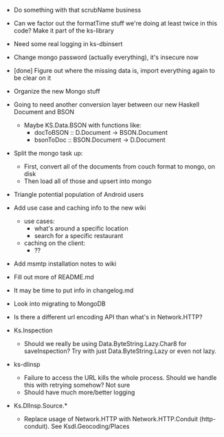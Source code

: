 - Do something with that scrubName business
- Can we factor out the formatTime stuff we're doing at least twice in this code? Make it part of the ks-library
- Need some real logging in ks-dbinsert
- Change mongo password (actually everything), it's insecure now
- [done] Figure out where the missing data is, import everything again to be clear on it
- Organize the new Mongo stuff
- Going to need another conversion layer between our new Haskell Document and BSON
   - Maybe KS.Data.BSON with functions like:
      - docToBSON :: D.Document -> BSON.Document
      - bsonToDoc :: BSON.Document -> D.Document
- Split the mongo task up:
   - First, convert all of the documents from couch format to mongo, on disk
   - Then load all of those and upsert into mongo

- Triangle potential population of Android users
- Add use case and caching info to the new wiki
   - use cases:
      - what's around a specific location
      - search for a specific restaurant
   - caching on the client:
      - ??
- Add msmtp installation notes to wiki

- Fill out more of README.md
- It may be time to put info in changelog.md
- Look into migrating to MongoDB
- Is there a different url encoding API than what's in Network.HTTP?
- Ks.Inspection
   - Should we really be using Data.ByteString.Lazy.Char8 for
     saveInspection? Try with just Data.ByteString.Lazy or even
     not lazy.
- ks-dlinsp
   - Failure to access the URL kills the whole process. Should we handle this with retrying somehow? Not sure
   - Should have much more/better logging
- Ks.DlInsp.Source.*
   - Replace usage of Network.HTTP with Network.HTTP.Conduit
     (http-conduit). See Ksdl.Geocoding/Places
